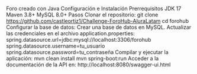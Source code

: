Foro creado con Java 
Configuración e Instalación
Prerrequisitos
JDK 17
Maven 3.8+
MySQL 8.0+
Pasos
Clonar el repositorio:
git clone https://github.com/castleortiz1/Challenge-ForoHub-AluraLatam
cd forohub
Configurar la base de datos:
Crear una base de datos en MySQL.
Actualizar las credenciales en el archivo application.properties:
spring.datasource.url=jdbc:mysql://localhost:3306/forohub
spring.datasource.username=tu_usuario
spring.datasource.password=tu_contraseña
Compilar y ejecutar la aplicación:
mvn clean install
mvn spring-boot:run
Acceder a la documentación de la API en: http://localhost:8080/swagger-ui.html
